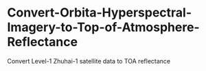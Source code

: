 # Convert-Orbita-Hyperspectral-Imagery-to-Top-of-Atmosphere-Reflectance
Convert Level-1 Zhuhai-1 satellite data to TOA reflectance
